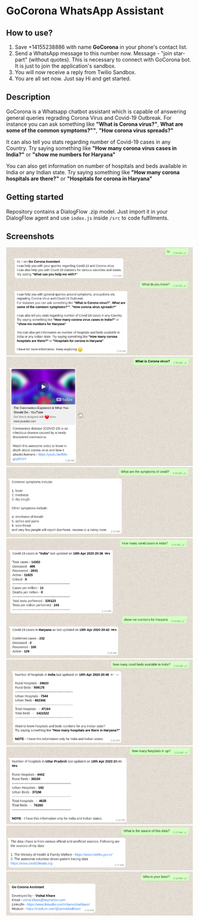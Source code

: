 # GoCorona WhatsApp Assistant

## How to use?

1) Save +14155238886 with name **GoCorona** in your phone's contact list.
2) Send a WhatsApp message to this number now. Message - "join star-part" (without quotes). This is necessary to connect with GoCorona bot. It is just to join the application's sandbox.
3) You will now receive a reply from Twilio Sandbox.
4) You are all set now. Just say Hi and get started. 


## Description

GoCorona is a Whatsapp chatbot assistant which is capable of answering general queries regrading Corona Virus and Covid-19 Outbreak.
For instance you can ask something like **"What is Corona virus?"**, **What are some of the common symptoms?""**, **"How corona virus spreads?"**

It can also tell you stats regarding number of Covid-19 cases in any Country. Try saying something like **"How many corona virus cases in India?"** or **"show me numbers for Haryana"**

You can also get information on number of hospitals and beds available in India or any Indian state. Try saying something like **"How many corona hospitals are there?"** or **"Hospitals for corona in Haryana"**

## Getting started

Repository contains a DialogFlow .zip model. Just import it in your DialogFlow agent and use `index.js` inside `/src` to code fulfilments. 

## Screenshots
<img src="screenshots/1.png">
<img src="screenshots/2.png">
<img src="screenshots/3.png">
<img src="screenshots/4.png">
<img src="screenshots/5.png">
<img src="screenshots/6.png">
<img src="screenshots/7.png">
<img src="screenshots/8.png">
